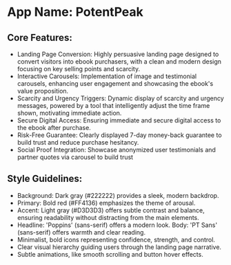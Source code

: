 # **App Name**: PotentPeak

## Core Features:

- Landing Page Conversion: Highly persuasive landing page designed to convert visitors into ebook purchasers, with a clean and modern design focusing on key selling points and scarcity.
- Interactive Carousels: Implementation of image and testimonial carousels, enhancing user engagement and showcasing the ebook's value proposition.
- Scarcity and Urgency Triggers: Dynamic display of scarcity and urgency messages, powered by a tool that intelligently adjust the time frame shown, motivating immediate action.
- Secure Digital Access: Ensuring immediate and secure digital access to the ebook after purchase.
- Risk-Free Guarantee: Clearly displayed 7-day money-back guarantee to build trust and reduce purchase hesitancy.
- Social Proof Integration: Showcase anonymized user testimonials and partner quotes via carousel to build trust

## Style Guidelines:

- Background: Dark gray (#222222) provides a sleek, modern backdrop.
- Primary: Bold red (#FF4136) emphasizes the theme of arousal.
- Accent: Light gray (#D3D3D3) offers subtle contrast and balance, ensuring readability without distracting from the main elements.
- Headline: 'Poppins' (sans-serif) offers a modern look. Body: 'PT Sans' (sans-serif) offers warmth and clear reading.
- Minimalist, bold icons representing confidence, strength, and control.
- Clear visual hierarchy guiding users through the landing page narrative.
- Subtle animations, like smooth scrolling and button hover effects.